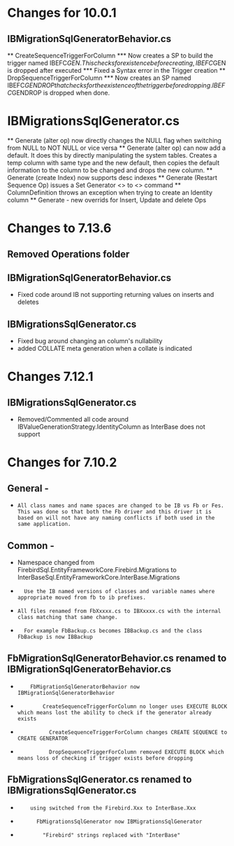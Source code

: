 # Changes for 10.0.1

## IBMigrationSqlGeneratorBehavior.cs
** CreateSequenceTriggerForColumn
***    Now creates a SP to build the trigger named IBEFC$GEN.  This checks for existence before creating, IBEFC$GEN is dropped after executed
***    Fixed a Syntax error in the Trigger creation
** DropSequenceTriggerForColumn
***    Now creates an SP named IBEFC$GENDROP that checks for the existence of the trigger before dropping.  IBEFC$GENDROP is dropped when done.

# IBMigrationsSqlGenerator.cs
** Generate (alter op) now directly changes the NULL flag when switching from NULL to NOT NULL or vice versa
** Generate (alter op) can now add a default.  It does this by directly manipulating the system tables.  Creates a temp column with same type and the new default, then copies the default information to the column to be changed and drops the new column.
** Generate (create Index) now supports desc indexes
** Generate (Restart Sequence Op) issues a Set Generator <> to <> command
** ColumnDefinition throws an exception when trying to create an Identity column
** Generate - new overrids for Insert, Update and delete Ops


# Changes to 7.13.6

## Removed Operations folder

## IBMigrationSqlGeneratorBehavior.cs
* Fixed code around IB not supporting returning values on inserts and deletes

## IBMigrationsSqlGenerator.cs
* Fixed bug around changing an column's nullability
* added COLLATE meta generation when a collate is indicated

# Changes 7.12.1

## IBMigrationsSqlGenerator.cs
* Removed/Commented all code around IBValueGenerationStrategy.IdentityColumn as InterBase does not support

# Changes for 7.10.2 

##  General - 
*	  All class names and name spaces are changed to be IB vs Fb or Fes.  This was done so that both the Fb driver and this driver it is based on will not have any naming conflicts if both used in the same application.

##  Common -
*   Namespace changed from FirebirdSql.EntityFrameworkCore.Firebird.Migrations to InterBaseSql.EntityFrameworkCore.InterBase.Migrations
*		Use the IB named versions of classes and variable names where appropriate moved from fb to ib prefixes.
		
*	  All files renamed from FbXxxxx.cs to IBXxxxx.cs with the internal class matching that same change.  
*	    For example FbBackup.cs becomes IBBackup.cs and the class FbBackup is now IBBackup

##    FbMigrationSqlGeneratorBehavior.cs renamed to IBMigrationSqlGeneratorBehavior.cs
*		  FbMigrationSqlGeneratorBehavior now IBMigrationSqlGeneratorBehavior
*			  CreateSequenceTriggerForColumn no longer uses EXECUTE BLOCK which means lost the ability to check if the generator already exists
*				CreateSequenceTriggerForColumn changes CREATE SEQUENCE to CREATE GENERATOR 
*				DropSequenceTriggerForColumn removed EXECUTE BLOCK which means loss of checking if trigger exists before dropping
				
##		FbMigrationsSqlGenerator.cs renamed to IBMigrationsSqlGenerator.cs
*		  using switched from the Firebird.Xxx to InterBase.Xxx
*			FbMigrationsSqlGenerator now IBMigrationsSqlGenerator
*			  "Firebird" strings replaced with "InterBase"
				
				

